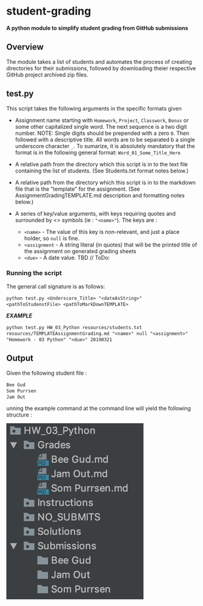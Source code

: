 # student-grading
**A python module to simplify student grading from GitHub submissions**

## Overview
The module takes a list of students and automates the process of creating directories for their submissions, followed by downloading theier respective GitHub project archived zip files.

## test.py
This script takes the following arguments in the specific formats given

- Assignment name starting with `Homework`, `Project`, `Classwork`, `Bonus` or some other capitalized single word.  The next sequence is a two digit number.  NOTE: Single digits should be prepended with a zero `0`. Then followed with a descriptive title.  All words are to be separated b a single underscore character `_`.  To sumarize, it is absolutely mandatory that the format is in the following general format:  `Word_01_Some_Title_Here`

- A relative path from the directory which this script is in to the text file containing the list of students. (See Students.txt format notes below.)
- A relative path from the directory which this script is in to the markdown file that is the "template" for the assignment. (See AssignmentGradingTEMPLATE.md description and formatting notes below.)
- A series of key/value arguments, with keys requiring quotes and surrounded by <> symbols (ie : `"<name>"`).  The keys are :
  
    - `<name>` - The value of this key is non-relevant, and just a place holder, so `null` is fine.
    - `<assignment` - A string literal (in quotes) that will be the printed title of the assignment on generated grading sheets
    - `<due>` - A date value. TBD // ToDo:
    
### Running the script

The general call signature is as follows:

```
python test.py <Underscore_Title> "<dateAsString>" <pathToStudenstFile> <pathToMarkDownTEMPLATE>
```
_**EXAMPLE**_
```
python test.py HW_03_Python resources/students.txt resources/TEMPLATEAssignmentGrading.md "<name>" null "<assignment>" "Homework - 03 Python" "<due>" 20190321
```
## Output

Given the following student file : 
```angular2
Bee Gud
Som Purrsen
Jam Out
```

unning the example command at the command line will yield the following structure : 

![The Output](docs/Output.png)
